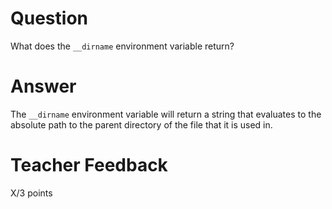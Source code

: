 <!-- @format -->

# Question

What does the `__dirname` environment variable return?

# Answer

The `__dirname` environment variable will return a string that evaluates to the absolute path to the parent directory of the file that it is used in.

# Teacher Feedback

X/3 points
